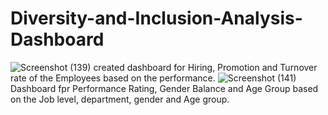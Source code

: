 # Diversity-and-Inclusion-Analysis-Dashboard
![Screenshot (139)](https://github.com/VinuthgowdaS/Diversity-and-Inclusion-Analysis-Dashboard/assets/140298824/2a4b721d-6826-406c-b5f5-5c499fcc42ab)
created dashboard for Hiring, Promotion and Turnover rate of the Employees based on the performance.
![Screenshot (141)](https://github.com/VinuthgowdaS/Diversity-and-Inclusion-Analysis-Dashboard/assets/140298824/138d0b9e-06a2-4c33-b757-6c23540c1222)
Dashboard fpr Performance Rating, Gender Balance and Age Group based on the Job level, department, gender and Age group.
